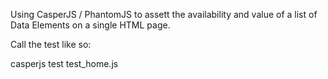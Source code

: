 Using CasperJS / PhantomJS to assett the availability and value of a list of Data Elements on a single HTML page.

Call the test like so:

casperjs test test_home.js

